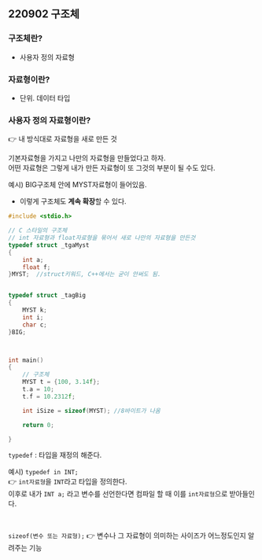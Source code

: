 ## 220902 구조체

### 구조체란?  
* 사용자 정의 자료형

### 자료형이란?  
* 단위. 데이터 타입


### 사용자 정의 자료형이란?
👉 내 방식대로 자료형을 새로 만든 것

기본자료형을 가지고 나만의 자료형을 만들었다고 하자.  
어떤 자료형은 그렇게 내가 만든 자료형이 또 그것의 부분이 될 수도 있다.

예시) BIG구조체 안에 MYST자료형이 들어있음.  
* 이렇게 구조체도 **계속 확장**할 수 있다.



```cpp
#include <stdio.h>

// C 스타일의 구조체
// int 자료형과 float자료형을 묶어서 새로 나만의 자료형을 만든것
typedef struct _tgaMyst
{
	int a;
	float f;
}MYST;  //struct키워드, C++에서는 굳이 안써도 됨.


typedef struct _tagBig
{
	MYST k;
	int i;
	char c;
}BIG;  



int main()
{
	// 구조체
	MYST t = {100, 3.14f};
	t.a = 10;
	t.f = 10.2312f;

	int iSize = sizeof(MYST); //8바이트가 나옴

	return 0;

}
```



`typedef` : 타입을 재정의 해준다.

예시) `typedef in INT;`  
👉 `int자료형`을 `INT`라고 타입을 정의한다.  
이후로 내가 `INT a;` 라고 변수를 선언한다면 컴파일 할 때 이를 `int자료형`으로 받아들인다. 


<br/>

`sizeof(변수 또는 자료형);`
👉 변수나 그 자료형이 의미하는 사이즈가 어느정도인지 알려주는 기능